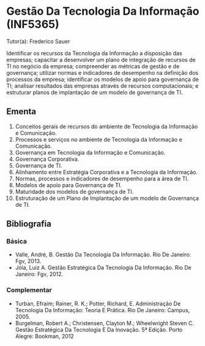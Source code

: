 # Gestão Da Tecnologia Da Informação (INF5365)

Tutor(a): Frederico Sauer

Identificar os recursos da Tecnologia da Informação a disposição das empresas; capacitar a desenvolver um plano de integração de recursos de TI no negócio da empresa; compreender as métricas de gestão e de governança; utilizar normas e indicadores de desempenho na definição dos processos da empresa; identificar os modelos de apoio para governança de TI; analisar resultados das empresas através de recursos computacionais; e estruturar planos de implantação de um modelo de governança de TI.

## Ementa

1. Conceitos gerais de recursos do ambiente de Tecnologia da Informação e Comunicação. 
2. Processos e serviços no ambiente de Tecnologia da Informação e Comunicação.
3. Governança em Tecnologia da Informação e Comunicação. 
4. Governança Corporativa. 
5. Governança de TI. 
6. Alinhamento entre Estratégia Corporativa e a Tecnologia da Informação.
7. Normas, processos e indicadores de desempenho para a área de TI. 
8. Modelos de apoio para Governança de TI.
9. Maturidade dos modelos de governança de TI.
10. Estruturação de um Plano de Implantação de um modelo de Governança de TI.

## Bibliografia 

### Básica

- Valle, André, B. Gestão Da Tecnologia Da Informação. Rio De Janeiro: Fgv, 2013.
- Jóia, Luiz A. Gestão Estratégica Da Tecnologia Da Informação. Rio De Janeiro: Fgv, 2012.

### Complementar

- Turban, Efraim; Rainer, R. K.; Potter, Richard, E. Administração De Tecnologia Da Informação: Teoria E Prática. Rio De Janeiro: Campus, 2005.
- Burgelman, Robert A.; Christensen, Clayton M.; Wheelwright Steven C. Gestão Estratégica Da Tecnologia E Da Inovação. 5ª Edição. Porto Alegre: Bookman, 2012
